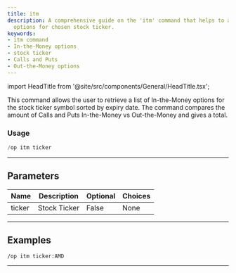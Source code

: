 ```yaml
---
title: itm
description: A comprehensive guide on the 'itm' command that helps to acquire In-the-Money
  options for chosen stock ticker.
keywords:
- itm command
- In-the-Money options
- stock ticker
- Calls and Puts
- Out-the-Money options
---
```


import HeadTitle from '@site/src/components/General/HeadTitle.tsx';

<HeadTitle title="itm - Options - Discord - Reference | OpenBB Bot Docs" />

This command allows the user to retrieve a list of In-the-Money options for the stock ticker symbol sorted by expiry date. The command compares the amount of Calls and Puts In-the-Money vs Out-the-Money and gives a total.

### Usage

```python wordwrap
/op itm ticker
```

---

## Parameters

| Name | Description | Optional | Choices |
| ---- | ----------- | -------- | ------- |
| ticker | Stock Ticker | False | None |


---

## Examples

```
/op itm ticker:AMD
```

---
